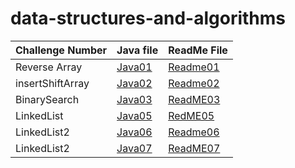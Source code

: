 # data-structures-and-algorithms

| Challenge Number | Java file                                          | ReadMe File                              |
|------------------|----------------------------------------------------|------------------------------------------|
| Reverse Array    | [Java01](./challenge01/Class01.java)               | [Readme01](./challenge01/ReadMe01.md)    |
| insertShiftArray | [Java02](./challenge02/Class02.java)               | [Readme02](./challenge02/ReadMe02.md)    |
| BinarySearch     | [Java03](./challenge03/class03.java)               | [ReadME03](./challenge03/ReadMe03.md)    |
 | LinkedList       | [Java05](./src/main/java/linklist/Linkylist.java)  | [RedME05](linkList/linkedList.md)        |
 | LinkedList2      | [Java06](./src/main/java/linklist/Linkylist.java)  | [Readme06](linkList/LinkedListClass6.md) |
 | LinkedList2      | [Java07](./src/main/java/linklist/Linkylist.java)  | [ReadME07](linkList/LinkedListClass7.md) |                          |